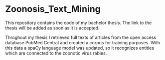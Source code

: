 # Zoonosis_Text_Mining

This repository contains the code of my bachelor thesis. The link to the thesis will be added as soon as it is accepted.

Throghout my thesis I retrieved full texts of articles from the open access database PubMed Central and created a corpus for training purposes.
With this data a spaCy language model was updated, so it recognizes entities which are connected to the zoonotic virus rabies.
